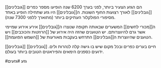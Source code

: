 [[גובלינים]] הם הגזע הצעיר ביותר, לפני בערך 6200 שנה הופיעו מספר כפרים [[גובלינים]] לאורך רצועות החוף השונות.
ה[[גובלינים]] היו גזע שתחילה הופיע באחד מסיפורי הפולקלור העתיקים ביותר (מתוארך ללפני 7300 שנה).

ה[[מכורי לחשים]] המשערים שבאותה תקופה שנוצרו ה[[גובלינים]] אירע אירוע שמיימי אשר גרם להיווצרותם. יש הטוענים שהזה היה אירוע של [[הרוזטות והכוכבים]] ויש הטוענים שהיווצרות ה[[גובלינים]] התרחש בעקבות מאורעות של [[השמש הפועמת]].

[[גובלינים]] חיים בערים כפרים ובכל מקום שיש בו גישה קלה לנהרות ולים.
[[גובלינים]] ידועים כספנים הימאים והפיראטים הטובים ביותר בעולם. 

#גזע #גזעים